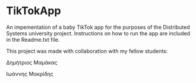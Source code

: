 # TikTokApp

An impementation of a baby TikTok app for the purposes of the Distributed Systems university project.
Instructions on how to run the app are included in the Readme.txt file.

This project was made with collaboration with my fellow students:

Δημήτριος Μαμάκας 

Ιωάννης Μακρίδης
